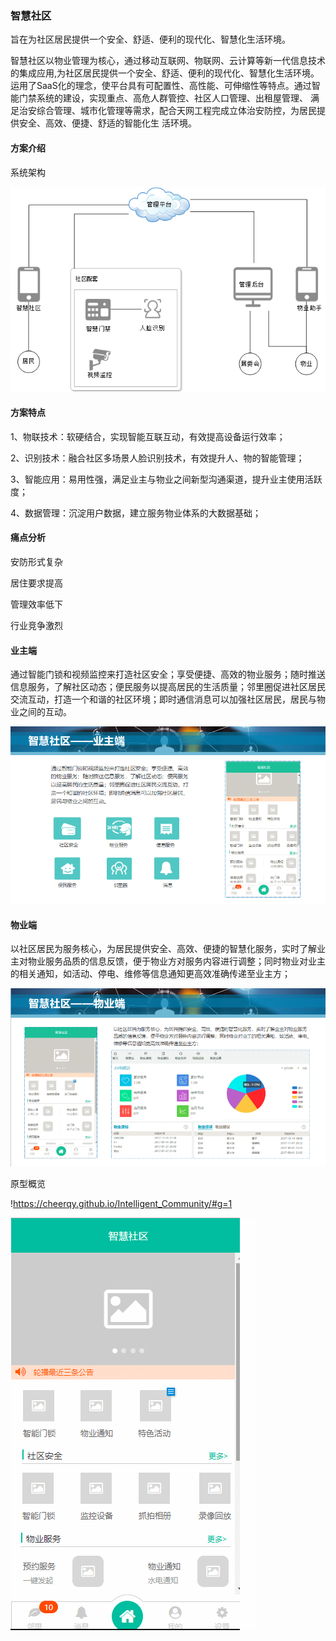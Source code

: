 ### 智慧社区

旨在为社区居民提供一个安全、舒适、便利的现代化、智慧化生活环境。

智慧社区以物业管理为核心，通过移动互联网、物联网、云计算等新一代信息技术的集成应用,为社区居民提供一个安全、舒适、便利的现代化、智慧化生活环境。运用了SaaS化的理念，使平台具有可配置性、高性能、可伸缩性等特点。通过智能门禁系统的建设，实现重点、高危人群管控、社区人口管理、出租屋管理、 满足治安综合管理、城市化管理等需求，配合天网工程完成立体治安防控，为居民提供安全、高效、便捷、舒适的智能化生 活环境。

#### 方案介绍

系统架构

![](https://github.com/CheerQY/Intelligent_Community/blob/master/system.png)

#### 方案特点

1、物联技术：软硬结合，实现智能互联互动，有效提高设备运行效率；

2、识别技术：融合社区多场景人脸识别技术，有效提升人、物的智能管理；

3、智能应用：易用性强，满足业主与物业之间新型沟通渠道，提升业主使用活跃度；

4、数据管理：沉淀用户数据，建立服务物业体系的大数据基础；

#### 痛点分析

安防形式复杂

居住要求提高

管理效率低下

行业竞争激烈

#### 业主端

通过智能门锁和视频监控来打造社区安全；享受便捷、高效的物业服务；随时推送信息服务，了解社区动态；便民服务以提高居民的生活质量；邻里圈促进社区居民交流互动，打造一个和谐的社区环境；即时通信消息可以加强社区居民，居民与物业之间的互动。

![](https://github.com/CheerQY/Intelligent_Community/blob/master/%E4%B8%9A%E4%B8%BB%E7%AB%AF.png)

#### 物业端

以社区居民为服务核心，为居民提供安全、高效、便捷的智慧化服务，实时了解业主对物业服务品质的信息反馈，便于物业方对服务内容进行调整；同时物业对业主的相关通知，如活动、停电、维修等信息通知更高效准确传递至业主方；

![](https://github.com/CheerQY/Intelligent_Community/blob/master/%E7%89%A9%E4%B8%9A%E7%AB%AF.png)

原型概览

!https://cheerqy.github.io/Intelligent_Community/#g=1

![](https://github.com/CheerQY/Intelligent_Community/blob/master/GIF.gif)